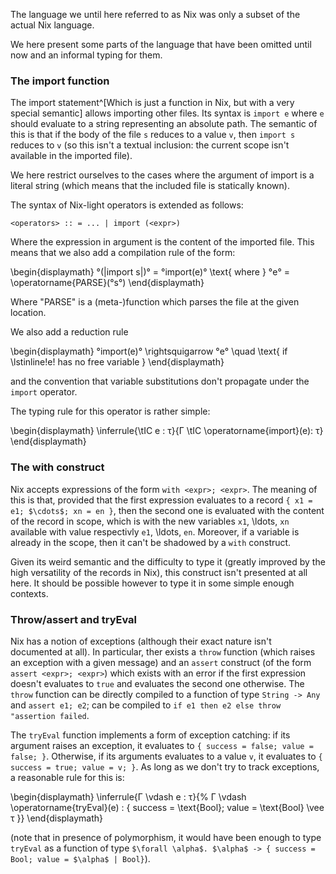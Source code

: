 The language we until here referred to as Nix was only a subset of the actual
Nix language.

We here present some parts of the language that have been omitted until now and
an informal typing for them.

### The import function

The import statement^[Which is just a function in Nix, but with a very special
semantic] allows importing other files. Its syntax is `import e` where `e`
should evaluate to a string representing an absolute path.
The semantic of this is that if the body of the file `s` reduces to a value
`v`, then `import s` reduces to `v` (so this isn't a textual inclusion: the
current scope isn't available in the imported file).

We here restrict ourselves to the cases where the argument of import is a
literal string (which means that the included file is statically known).

The syntax of Nix-light operators is extended as follows:

```
<operators> :: = ... | import (<expr>)
```

Where the expression in argument is the content of the imported file.
This means that we also add a compilation rule of the form:

\begin{displaymath}
  °(|import s|)° = °import(e)° \text{ where } °e° = \operatorname{PARSE}(°s°)
\end{displaymath}

Where "PARSE" is a (meta-)function which parses the file at the given location.

We also add a reduction rule

\begin{displaymath}
  °import(e)° \rightsquigarrow °e° \quad \text{ if \lstinline!e! has no free variable }
\end{displaymath}

and the convention that variable substitutions don't propagate under the
`import` operator.

The typing rule for this operator is rather simple:

\begin{displaymath}
\inferrule{\tIC e : τ}{Γ \tIC \operatorname{import}(e): τ}
\end{displaymath}

### The with construct

Nix accepts expressions of the form `with <expr>; <expr>`.
The meaning of this is that, provided that the first expression evaluates to a
record `{ x1 = e1; $\cdots$; xn = en }`, then the second one is evaluated with
the content of the record in scope, which is with the new variables `x1`,
\ldots, `xn` available with value respectivly `e1`, \ldots, `en`.
Moreover, if a variable is already in the scope, then it can't be shadowed by a
`with` construct.

Given its weird semantic and the difficulty to type it (greatly improved by the
high versatility of the records in Nix), this construct isn't presented at all
here.
It should be possible however to type it in some simple enough contexts.

### Throw/assert and tryEval

Nix has a notion of exceptions (although their exact nature isn't documented at
all).
In particular, ther exists a `throw` function (which raises an exception with a
given message) and an `assert` construct (of the form `assert <expr>; <expr>`)
which exists with an error if the first expression doesn't evaluates to `true`
and evaluates the second one otherwise.
The `throw` function can be directly compiled to a function of type
`String -> Any` and `assert e1; e2`; can be compiled to
`if e1 then e2 else throw "assertion failed`.

The `tryEval` function implements a form of exception catching: if its argument
raises an exception, it evaluates to `{ success = false; value = false; }`.
Otherwise, if its arguments evaluates to a value `v`, it evaluates to
`{ success = true; value = v; }`.
As long as we don't try to track exceptions, a reasonable rule for this is:

\begin{displaymath}
  \inferrule{Γ \vdash e : τ}{%
    Γ \vdash \operatorname{tryEval}(e) : \{ success = \text{Bool}; value = \text{Bool} \vee τ \}}
\end{displaymath}

(note that in presence of polymorphism, it would have been enough to type
`tryEval` as a function of type
`$\forall \alpha$. $\alpha$ -> { success = Bool; value = $\alpha$ | Bool}`).
